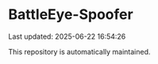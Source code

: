 # BattleEye-Spoofer

Last updated: 2025-06-22 16:54:26

This repository is automatically maintained.
